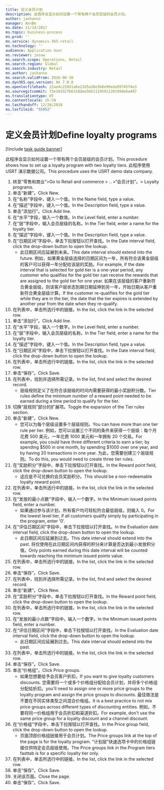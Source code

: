 ```yaml
---
title: 定义会员计划
description: 此程序会显示如何设置一个带有两个会员层级的会员计划。
author: jashanno
manager: AnnBe
ms.date: 11/14/2017
ms.topic: business-process
ms.prod: ''
ms.service: dynamics-365-retail
ms.technology: ''
audience: Application User
ms.reviewer: josaw
ms.search.scope: Operations, Retail
ms.search.region: Global
ms.search.industry: Retail
ms.author: jashanno
ms.search.validFrom: 2016-06-30
ms.dyn365.ops.version: AX 7.0.0
ms.openlocfilehash: 22ae4c220d1a6e23d5a38e5b0e90eda99745f4e3
ms.sourcegitcommit: 73e10192fb6318dee5bb1129591120199de6a487
ms.translationtype: HT
ms.contentlocale: zh-CN
ms.lasthandoff: 12/20/2018
ms.locfileid: "55952"
---
```

# <a name="define-loyalty-programs"></a><span data-ttu-id="d6515-103">定义会员计划</span><span class="sxs-lookup"><span data-stu-id="d6515-103">Define loyalty programs</span></span>

[!include [task guide banner](../includes/task-guide-banner.md)]

<span data-ttu-id="d6515-104">此程序会显示如何设置一个带有两个会员层级的会员计划。</span><span class="sxs-lookup"><span data-stu-id="d6515-104">This procedure shows how to set up a loyalty program with two loyalty tiers.</span></span> <span data-ttu-id="d6515-105">此程序使用 USRT 演示数据公司。</span><span class="sxs-lookup"><span data-stu-id="d6515-105">This procedure uses the USRT demo data company.</span></span>

1. <span data-ttu-id="d6515-106">转至“零售和商业”></span><span class="sxs-lookup"><span data-stu-id="d6515-106">Go to Retail and commerce > ..</span></span> <span data-ttu-id="d6515-107">>“会员计划”。</span><span class="sxs-lookup"><span data-stu-id="d6515-107">> Loyalty programs.</span></span>
2. <span data-ttu-id="d6515-108">单击“新建”。</span><span class="sxs-lookup"><span data-stu-id="d6515-108">Click New.</span></span>
3. <span data-ttu-id="d6515-109">在“名称”字段中，键入一个值。</span><span class="sxs-lookup"><span data-stu-id="d6515-109">In the Name field, type a value.</span></span>
4. <span data-ttu-id="d6515-110">在“描述”字段中，键入一个值。</span><span class="sxs-lookup"><span data-stu-id="d6515-110">In the Description field, type a value.</span></span>
5. <span data-ttu-id="d6515-111">单击“添加行”。</span><span class="sxs-lookup"><span data-stu-id="d6515-111">Click Add line.</span></span>
6. <span data-ttu-id="d6515-112">在“水平”字段，输入一个数值。</span><span class="sxs-lookup"><span data-stu-id="d6515-112">In the Level field, enter a number.</span></span>
7. <span data-ttu-id="d6515-113">在“层”字段中，输入会员层级的名称。</span><span class="sxs-lookup"><span data-stu-id="d6515-113">In the Tier field, enter a name for the loyalty tier.</span></span>
8. <span data-ttu-id="d6515-114">在“描述”字段中，键入一个值。</span><span class="sxs-lookup"><span data-stu-id="d6515-114">In the Description field, type a value.</span></span>
9. <span data-ttu-id="d6515-115">在“日期区间”字段中，单击下拉按钮以打开查找。</span><span class="sxs-lookup"><span data-stu-id="d6515-115">In the Date interval field, click the drop-down button to open the lookup.</span></span>
    * <span data-ttu-id="d6515-116">此日期区间应延展到未来。</span><span class="sxs-lookup"><span data-stu-id="d6515-116">This date interval should extend into the future.</span></span> <span data-ttu-id="d6515-117">例如，如果黄金层级选择的日期区间为一年，所有符合该黄金层级的客户可以获得一年分配给该层的奖励。</span><span class="sxs-lookup"><span data-stu-id="d6515-117">For example, if the date interval that is selected for gold tier is a one-year period, any customer who qualifies for the gold tier can receive the rewards that are assigned to the gold tier for one year.</span></span> <span data-ttu-id="d6515-118">如果在该层级的客户重新符合黄金层级，则该客户层状态到期日期延伸到另一年，开始日期从客户重新符合黄金层级计算。</span><span class="sxs-lookup"><span data-stu-id="d6515-118">If the customer re-qualifies for the gold tier while they are in the tier, the date that the tier expires is extended by another year from the date when they re-qualify.</span></span>  
10. <span data-ttu-id="d6515-119">在列表中，单击所选行中的链接。</span><span class="sxs-lookup"><span data-stu-id="d6515-119">In the list, click the link in the selected row.</span></span>
11. <span data-ttu-id="d6515-120">单击“添加行”。</span><span class="sxs-lookup"><span data-stu-id="d6515-120">Click Add line.</span></span>
12. <span data-ttu-id="d6515-121">在“水平”字段，输入一个数字。</span><span class="sxs-lookup"><span data-stu-id="d6515-121">In the Level field, enter a number.</span></span>
13. <span data-ttu-id="d6515-122">在“层”字段中，输入会员层级的名称。</span><span class="sxs-lookup"><span data-stu-id="d6515-122">In the Tier field, enter a name for the loyalty tier.</span></span>
14. <span data-ttu-id="d6515-123">在“描述”字段中，键入一个值。</span><span class="sxs-lookup"><span data-stu-id="d6515-123">In the Description field, type a value.</span></span>
15. <span data-ttu-id="d6515-124">在“日期区间”字段中，单击下拉按钮以打开查找。</span><span class="sxs-lookup"><span data-stu-id="d6515-124">In the Date interval field, click the drop-down button to open the lookup.</span></span>
16. <span data-ttu-id="d6515-125">在列表中，单击所选行中的链接。</span><span class="sxs-lookup"><span data-stu-id="d6515-125">In the list, click the link in the selected row.</span></span>
17. <span data-ttu-id="d6515-126">单击“保存”。</span><span class="sxs-lookup"><span data-stu-id="d6515-126">Click Save.</span></span>
18. <span data-ttu-id="d6515-127">在列表中，找到并选择所需记录。</span><span class="sxs-lookup"><span data-stu-id="d6515-127">In the list, find and select the desired record.</span></span>
    * <span data-ttu-id="d6515-128">层级规则定义了在符合该层级的时间内需要获得的最小奖励积分数。</span><span class="sxs-lookup"><span data-stu-id="d6515-128">Tier rules define the minimum number of a reward point needed to be earned during a time period to qualify for the tier.</span></span>  
19. <span data-ttu-id="d6515-129">切换“层规则”部分的扩展项。</span><span class="sxs-lookup"><span data-stu-id="d6515-129">Toggle the expansion of the Tier rules section.</span></span>
20. <span data-ttu-id="d6515-130">单击“新建”。</span><span class="sxs-lookup"><span data-stu-id="d6515-130">Click New.</span></span>
    * <span data-ttu-id="d6515-131">您可以为每个层级设置多个层级规则。</span><span class="sxs-lookup"><span data-stu-id="d6515-131">You can have more than one tier rule per tier.</span></span> <span data-ttu-id="d6515-132">例如，您可以设置三个不同的条件来获得一个层级：每个月花费 500 美元，一年花费 1000 美元和一年拥有 20 个交易。</span><span class="sxs-lookup"><span data-stu-id="d6515-132">For example, you could have three different criteria to earn a tier; by spending $500 in one month, by spending $1000 over one year, and by having 20 transactions in one year.</span></span> <span data-ttu-id="d6515-133">为此，您需要创建三个层级规则。</span><span class="sxs-lookup"><span data-stu-id="d6515-133">To do this, you would need to create three tier rules.</span></span>  
21. <span data-ttu-id="d6515-134">在“奖励积分”字段中，单击下拉按钮以打开查找。</span><span class="sxs-lookup"><span data-stu-id="d6515-134">In the Reward point field, click the drop-down button to open the lookup.</span></span>
    * <span data-ttu-id="d6515-135">这应是不可兑换的会员奖励积分。</span><span class="sxs-lookup"><span data-stu-id="d6515-135">This should be a non-redeemable loyalty reward point.</span></span>  
22. <span data-ttu-id="d6515-136">在列表中，单击所选行中的链接。</span><span class="sxs-lookup"><span data-stu-id="d6515-136">In the list, click the link in the selected row.</span></span>
23. <span data-ttu-id="d6515-137">在“发放的最小点数”字段中，输入一个数字。</span><span class="sxs-lookup"><span data-stu-id="d6515-137">In the Minimum issued points field, enter a number.</span></span>
    * <span data-ttu-id="d6515-138">如果通过参与该计划，所有客户均可轻松符合最低层级，则输入 0。</span><span class="sxs-lookup"><span data-stu-id="d6515-138">For the lowest level tier, if all customers qualify simply by participating in the program, enter '0'.</span></span>  
24. <span data-ttu-id="d6515-139">在“评估日期区间”字段中，单击下拉按钮以打开查找。</span><span class="sxs-lookup"><span data-stu-id="d6515-139">In the Evaluation date interval field, click the drop-down button to open the lookup.</span></span>
    * <span data-ttu-id="d6515-140">此日期区间应延展到过去。</span><span class="sxs-lookup"><span data-stu-id="d6515-140">This date interval should extend into the past.</span></span> <span data-ttu-id="d6515-141">将仅使用在此日期区间内获得的积分来计算是否达到最小发放积分值。</span><span class="sxs-lookup"><span data-stu-id="d6515-141">Only points earned during this date interval will be counted towards reaching the minimum issued points value.</span></span>  
25. <span data-ttu-id="d6515-142">在列表中，单击所选行中的链接。</span><span class="sxs-lookup"><span data-stu-id="d6515-142">In the list, click the link in the selected row.</span></span>
26. <span data-ttu-id="d6515-143">单击“保存”。</span><span class="sxs-lookup"><span data-stu-id="d6515-143">Click Save.</span></span>
27. <span data-ttu-id="d6515-144">在列表中，找到并选择所需记录。</span><span class="sxs-lookup"><span data-stu-id="d6515-144">In the list, find and select the desired record.</span></span>
28. <span data-ttu-id="d6515-145">单击“新建”。</span><span class="sxs-lookup"><span data-stu-id="d6515-145">Click New.</span></span>
29. <span data-ttu-id="d6515-146">在“奖励积分”字段中，单击下拉按钮以打开查找。</span><span class="sxs-lookup"><span data-stu-id="d6515-146">In the Reward point field, click the drop-down button to open the lookup.</span></span>
30. <span data-ttu-id="d6515-147">在列表中，单击所选行中的链接。</span><span class="sxs-lookup"><span data-stu-id="d6515-147">In the list, click the link in the selected row.</span></span>
31. <span data-ttu-id="d6515-148">在“发放的最小点数”字段中，输入一个数字。</span><span class="sxs-lookup"><span data-stu-id="d6515-148">In the Minimum issued points field, enter a number.</span></span>
32. <span data-ttu-id="d6515-149">在“评估日期区间”字段中，单击下拉按钮以打开查找。</span><span class="sxs-lookup"><span data-stu-id="d6515-149">In the Evaluation date interval field, click the drop-down button to open the lookup.</span></span>
    * <span data-ttu-id="d6515-150">此日期区间应延展到过去。</span><span class="sxs-lookup"><span data-stu-id="d6515-150">This date interval should extend into the past.</span></span>  
33. <span data-ttu-id="d6515-151">在列表中，单击所选行中的链接。</span><span class="sxs-lookup"><span data-stu-id="d6515-151">In the list, click the link in the selected row.</span></span>
34. <span data-ttu-id="d6515-152">单击“保存”。</span><span class="sxs-lookup"><span data-stu-id="d6515-152">Click Save.</span></span>
35. <span data-ttu-id="d6515-153">单击“价格组”。</span><span class="sxs-lookup"><span data-stu-id="d6515-153">Click Price groups.</span></span>
    * <span data-ttu-id="d6515-154">如果您想要给予会员客户折扣，</span><span class="sxs-lookup"><span data-stu-id="d6515-154">If you want to give loyalty customers discounts.</span></span> <span data-ttu-id="d6515-155">您需要将一个或多个价格组分配给会员计划，并将多个价格组分配给折扣。</span><span class="sxs-lookup"><span data-stu-id="d6515-155">you'll need to assign one or more price groups to the loyalty program and assign the price groups to discounts.</span></span> <span data-ttu-id="d6515-156">最佳做法是不要在不同实体类型之间混合价格组。</span><span class="sxs-lookup"><span data-stu-id="d6515-156">It is a best practice to not mix price groups across different types of discounting entities.</span></span>  <span data-ttu-id="d6515-157">例如，不要将同一价格组用于会员折扣和渠道折扣。</span><span class="sxs-lookup"><span data-stu-id="d6515-157">For example, don't use the same price group for a loyalty discount and a channel discount.</span></span>  
36. <span data-ttu-id="d6515-158">在“价格组”字段中，单击下拉按钮以打开查找。</span><span class="sxs-lookup"><span data-stu-id="d6515-158">In the Price group field, click the drop-down button to open the lookup.</span></span>
    * <span data-ttu-id="d6515-159">页面顶部价格组链接用于会员计划。</span><span class="sxs-lookup"><span data-stu-id="d6515-159">The Price groups link at the top of the page is for the loyalty program.</span></span> <span data-ttu-id="d6515-160">“计划层”快速选项卡中的价格组链接仅供特定会员层级使用。</span><span class="sxs-lookup"><span data-stu-id="d6515-160">The Price groups link in the Program tiers fasttab is for a specific loyalty tier only.</span></span>  
37. <span data-ttu-id="d6515-161">在列表中，单击所选行中的链接。</span><span class="sxs-lookup"><span data-stu-id="d6515-161">In the list, click the link in the selected row.</span></span>
38. <span data-ttu-id="d6515-162">单击“保存”。</span><span class="sxs-lookup"><span data-stu-id="d6515-162">Click Save.</span></span>
39. <span data-ttu-id="d6515-163">关闭该页面。</span><span class="sxs-lookup"><span data-stu-id="d6515-163">Close the page.</span></span>
40. <span data-ttu-id="d6515-164">单击“保存”。</span><span class="sxs-lookup"><span data-stu-id="d6515-164">Click Save.</span></span>

